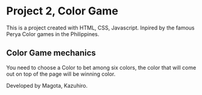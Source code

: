 # Project 2, Color Game

This is a project created with HTML, CSS, Javascript.
Inpired by the famous Perya Color games in the Philippines.

## Color Game mechanics

You need to choose a Color to bet among six colors,
the color that will come out on top of the page will be winning color.

Developed by Magota, Kazuhiro.
